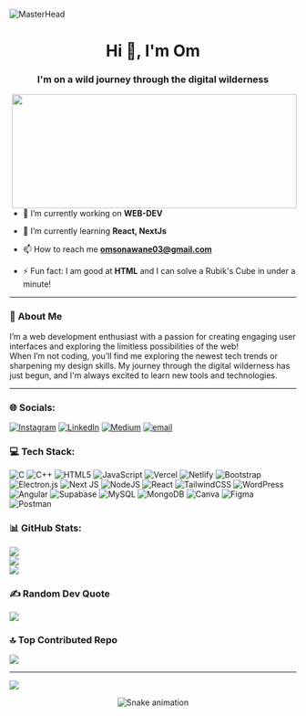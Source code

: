 ![MasterHead](https://i.pinimg.com/originals/83/b8/09/83b809857acd41a7bad4935b4734f9fc.gif)

<h1 align="center">Hi 👋, I'm Om</h1>
<h3 align="center">I'm on a wild journey through the digital wilderness</h3>

<img align="right" height="200" width="500" src="https://media.giphy.com/media/RbDKaczqWovIugyJmW/giphy.gif">

- 🔭 I’m currently working on **WEB-DEV**

- 🌱 I’m currently learning **React, NextJs**

- 📫 How to reach me **omsonawane03@gmail.com**

- ⚡ Fun fact: I am good at **HTML** and I can solve a Rubik's Cube in under a minute!

---

### 🌟 **About Me**

I’m a web development enthusiast with a passion for creating engaging user interfaces and exploring the limitless possibilities of the web!  
When I’m not coding, you’ll find me exploring the newest tech trends or sharpening my design skills. My journey through the digital wilderness has just begun, and I'm always excited to learn new tools and technologies.

---


### 🌐 Socials:
[![Instagram](https://img.shields.io/badge/Instagram-%23E4405F.svg?logo=Instagram&logoColor=white)](https://instagram.com/om_sonawane_03) [![LinkedIn](https://img.shields.io/badge/LinkedIn-%230077B5.svg?logo=linkedin&logoColor=white)](https://linkedin.com/in/om-sonawane03) [![Medium](https://img.shields.io/badge/Medium-12100E?logo=medium&logoColor=white)](https://medium.com/@@omsonawane03) [![email](https://img.shields.io/badge/Email-D14836?logo=gmail&logoColor=white)](mailto:omsonawane03@gmail.com) 

### 💻 Tech Stack:
![C](https://img.shields.io/badge/c-%2300599C.svg?style=for-the-badge&logo=c&logoColor=white) ![C++](https://img.shields.io/badge/c++-%2300599C.svg?style=for-the-badge&logo=c%2B%2B&logoColor=white) ![HTML5](https://img.shields.io/badge/html5-%23E34F26.svg?style=for-the-badge&logo=html5&logoColor=white) ![JavaScript](https://img.shields.io/badge/javascript-%23323330.svg?style=for-the-badge&logo=javascript&logoColor=%23F7DF1E) ![Vercel](https://img.shields.io/badge/vercel-%23000000.svg?style=for-the-badge&logo=vercel&logoColor=white) ![Netlify](https://img.shields.io/badge/netlify-%23000000.svg?style=for-the-badge&logo=netlify&logoColor=#00C7B7) ![Bootstrap](https://img.shields.io/badge/bootstrap-%238511FA.svg?style=for-the-badge&logo=bootstrap&logoColor=white) ![Electron.js](https://img.shields.io/badge/Electron-191970?style=for-the-badge&logo=Electron&logoColor=white) ![Next JS](https://img.shields.io/badge/Next-black?style=for-the-badge&logo=next.js&logoColor=white) ![NodeJS](https://img.shields.io/badge/node.js-6DA55F?style=for-the-badge&logo=node.js&logoColor=white) ![React](https://img.shields.io/badge/react-%2320232a.svg?style=for-the-badge&logo=react&logoColor=%2361DAFB) ![TailwindCSS](https://img.shields.io/badge/tailwindcss-%2338B2AC.svg?style=for-the-badge&logo=tailwind-css&logoColor=white) ![WordPress](https://img.shields.io/badge/WordPress-%23117AC9.svg?style=for-the-badge&logo=WordPress&logoColor=white) ![Angular](https://img.shields.io/badge/angular-%23DD0031.svg?style=for-the-badge&logo=angular&logoColor=white) ![Supabase](https://img.shields.io/badge/Supabase-3ECF8E?style=for-the-badge&logo=supabase&logoColor=white) ![MySQL](https://img.shields.io/badge/mysql-4479A1.svg?style=for-the-badge&logo=mysql&logoColor=white) ![MongoDB](https://img.shields.io/badge/MongoDB-%234ea94b.svg?style=for-the-badge&logo=mongodb&logoColor=white) ![Canva](https://img.shields.io/badge/Canva-%2300C4CC.svg?style=for-the-badge&logo=Canva&logoColor=white) ![Figma](https://img.shields.io/badge/figma-%23F24E1E.svg?style=for-the-badge&logo=figma&logoColor=white) ![Postman](https://img.shields.io/badge/Postman-FF6C37?style=for-the-badge&logo=postman&logoColor=white)
### 📊 GitHub Stats:
![](https://github-readme-stats.vercel.app/api?username=om-sonawane&theme=date_night&hide_border=false&include_all_commits=true&count_private=false)<br/>
![](https://nirzak-streak-stats.vercel.app/?user=om-sonawane&theme=date_night&hide_border=false)<br/>
![](https://github-readme-stats.vercel.app/api/top-langs/?username=om-sonawane&theme=date_night&hide_border=false&include_all_commits=true&count_private=false&layout=compact)

### ✍️ Random Dev Quote
![](https://quotes-github-readme.vercel.app/api?type=horizontal&theme=dark)

### 🔝 Top Contributed Repo
![](https://github-contributor-stats.vercel.app/api?username=om-sonawane&limit=5&theme=date_night&combine_all_yearly_contributions=true)

---
[![](https://visitcount.itsvg.in/api?id=om-sonawane&icon=0&color=0)](https://visitcount.itsvg.in)

<!-- Proudly created with GPRM ( https://gprm.itsvg.in ) -->
<div align="center">
  <img src="https://profile-readme-generator.com/assets/snake.svg" alt="Snake animation" />
</div>
<p align="center">
    <img src="https://github-read
